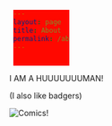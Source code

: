 ```yaml
---
layout: page
title: About
permalink: /about/
---
```


I AM A HUUUUUUUMAN!

(I also like badgers) 

<img src="http://workcompass.com/wp-content/uploads/2015/03/wh_wc_29-870x350.jpg" alt="Comics!">

<style> 
div {
    width: 100px;
    height: 100px;
    background-color: red;
    position: relative;
    -webkit-animation-name: example; /* Safari 4.0 - 8.0 */
    -webkit-animation-duration: 4s; /* Safari 4.0 - 8.0 */
    animation-name: example;
    animation-duration: 4s;
}

/* Safari 4.0 - 8.0 */
@-webkit-keyframes example {
    0%   {background-color:red; left:0px; top:0px;}
    25%  {background-color:yellow; left:200px; top:0px;}
    50%  {background-color:blue; left:200px; top:200px;}
    75%  {background-color:green; left:0px; top:200px;}
    100% {background-color:red; left:0px; top:0px;}
}

/* Standard syntax */
@keyframes example {
    0%   {background-color:red; left:0px; top:0px;}
    25%  {background-color:yellow; left:200px; top:0px;}
    50%  {background-color:blue; left:200px; top:200px;}
    75%  {background-color:green; left:0px; top:200px;}
    100% {background-color:red; left:0px; top:0px;}
}
</style>

